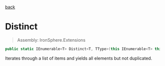 ﻿

[back](/IronSphere.Extensions/types/EnumerableExtension)

# Distinct

> Assembly: IronSphere.Extensions

```csharp
public static IEnumerable<T> Distinct<T, TType>(this IEnumerable<T> this, Func<T, TType> expression);
```

Iterates through a list of items and yields all elements but not duplicated.

 
